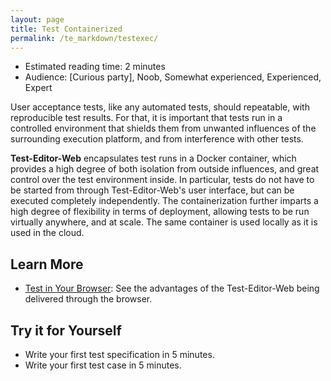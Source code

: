 ```yaml
---
layout: page
title: Test Containerized
permalink: /te_markdown/testexec/
---
```


* Estimated reading time: 2 minutes
* Audience: [Curious party], Noob, Somewhat experienced, Experienced, Expert

User acceptance tests, like any automated tests, should repeatable, with reproducible test results. For that, it is important that tests run in a controlled environment that shields them from unwanted influences of the surrounding execution platform, and from interference with other tests.

**Test-Editor-Web** encapsulates test runs in a Docker container, which provides a high degree of both isolation from outside influences, and great control over the test environment inside. In particular, tests do not have to be started from through Test-Editor-Web's user interface, but can be executed completely independently. The containerization further imparts a high degree of flexibility in terms of deployment, allowing tests to be run virtually anywhere, and at scale. The same container is used locally as it is used in the cloud.

## Learn More

* [Test in Your Browser](/te_markdown/webui): See the advantages of the Test-Editor-Web being delivered through the browser.


## Try it for Yourself

* Write your first test specification in 5 minutes.
* Write your first test case in 5 minutes.
